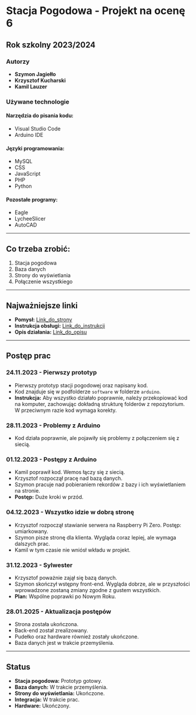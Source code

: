# Stacja Pogodowa - Projekt na ocenę 6

## Rok szkolny 2023/2024

### Autorzy
- **Szymon Jagiełło**
- **Krzysztof Kucharski**
- **Kamil Lauzer**

### Używane technologie
#### Narzędzia do pisania kodu:
- Visual Studio Code
- Arduino IDE

#### Języki programowania:
- MySQL
- CSS
- JavaScript
- PHP
- Python

#### Pozostałe programy:
- Eagle
- LycheeSlicer
- AutoCAD

---

## Co trzeba zrobić:
1. Stacja pogodowa
2. Baza danych
3. Strony do wyświetlania
4. Połączenie wszystkiego

---

## Najważniejsze linki
- **Pomysł:** [Link_do_strony](#)
- **Instrukcja obsługi:** [Link_do_instrukcji](#)
- **Opis działania:** [Link_do_opisu](#)

---

## Postęp prac

### 24.11.2023 - Pierwszy prototyp
- Pierwszy prototyp stacji pogodowej oraz napisany kod.
- Kod znajduje się w podfolderze `software` w folderze `arduino`. 
- **Instrukcja:** Aby wszystko działało poprawnie, należy przekopiować kod na komputer, zachowując dokładną strukturę folderów z repozytorium. W przeciwnym razie kod wymaga korekty.

### 28.11.2023 - Problemy z Arduino
- Kod działa poprawnie, ale pojawiły się problemy z połączeniem się z siecią.

### 01.12.2023 - Postępy z Arduino
- Kamil poprawił kod. Wemos łączy się z siecią.
- Krzysztof rozpoczął pracę nad bazą danych.
- Szymon pracuje nad pobieraniem rekordów z bazy i ich wyświetlaniem na stronie.
- **Postęp:** Duże kroki w przód.

### 04.12.2023 - Wszystko idzie w dobrą stronę
- Krzysztof rozpoczął stawianie serwera na Raspberry Pi Zero. Postęp: umiarkowany.
- Szymon pisze stronę dla klienta. Wygląda coraz lepiej, ale wymaga dalszych prac.
- Kamil w tym czasie nie wniósł wkładu w projekt.

### 31.12.2023 - Sylwester
- Krzysztof poważnie zajął się bazą danych.
- Szymon skończył wstępny front-end. Wygląda dobrze, ale w przyszłości wprowadzone zostaną zmiany zgodne z gustem wszystkich.
- **Plan:** Wspólne poprawki po Nowym Roku.

### 28.01.2025 - Aktualizacja postępów
- Strona została ukończona.
- Back-end został zrealizowany.
- Pudełko oraz hardware również zostały ukończone.
- Baza danych jest w trakcie przemyślenia.

---

## Status
- **Stacja pogodowa:** Prototyp gotowy.
- **Baza danych:** W trakcie przemyślenia.
- **Strony do wyświetlania:** Ukończone.
- **Integracja:** W trakcie prac.
- **Hardware:** Ukończony.